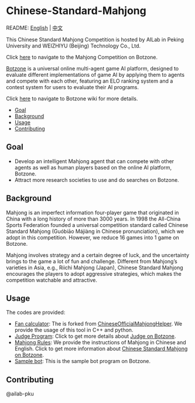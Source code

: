 # Chinese-Standard-Mahjong

README: [English](https://github.com/ailab-pku/Chinese-Standard-Mahjong/blob/master/README.md) | [中文](https://github.com/ailab-pku/Chinese-Standard-Mahjong/blob/master/README-zh.md)

This Chinese Standard Mahjong Competition is hosted by AILab in Peking University and WEIZHIYU (Beijing) Technology Co., Ltd.

Click [here](https://www.botzone.org.cn/static/gamecontest2020a.html) to navigate to the Mahjong Competition on Botzone. 

[Botzone](https://www.botzone.org.cn/) is a universal online multi-agent game AI platform, designed to evaluate different implementations of game AI by applying them to agents and compete with each other, featuring an ELO ranking system and a contest system for users to evaluate their AI programs. 

Click [here](https://wiki.botzone.org.cn/index.php?title=%E9%A6%96%E9%A1%B5/en) to navigate to Botzone wiki for more details.

- [Goal](#goal)
- [Background](#background)
- [Usage](#usage)
- [Contributing](#contributing)

## Goal

- Develop an intelligent Mahjong agent that can compete with other agents as well as human players based on the online AI platform, Botzone.
- Attract more research societies to use and do searches on Botzone.

## Background

Mahjong is an imperfect information four-player game that originated in China with a long history of more than 3000 years. In 1998 the All-China Sports Federation founded a universal competition standard called Chinese Standard Mahjong (Guóbiāo Májiàng in Chinese pronunciation), which we adopt in this competition. However, we reduce 16 games into 1 game on Botzone. 

Mahjong involves strategy and a certain degree of luck, and the uncertainty brings to the game a lot of fun and challenge. Different from Mahjong’s varieties in Asia, e.g., Riichi Mahjong (Japan), Chinese Standard Mahjong encourages the players to adopt aggressive strategies, which makes the competition watchable and attractive.

## Usage

The codes are provided:

- [Fan calculator](https://github.com/ailab-pku/Chinese-Standard-Mahjong/tree/master/fan-calculator-usage): The is forked from [ChineseOfficialMahjongHelper](https://github.com/summerinsects/ChineseOfficialMahjongHelper/tree/master/Classes/mahjong-algorithm). We provide the usage of this tool in C++ and python.
- [Judge Program](https://github.com/ailab-pku/Chinese-Standard-Mahjong/tree/master/judge): Click to get more details about [Judge on Botzone](https://wiki.botzone.org.cn/index.php?title=%E8%A3%81%E5%88%A4/en).
- [Mahjong Rules](https://github.com/ailab-pku/Chinese-Standard-Mahjong/tree/master/mahjong-rules): We provide the instructions of Mahjong in Chinese and English. Click to get more information about [Chinese Standard Mahjong on Botzone](https://wiki.botzone.org.cn/index.php?title=Chinese-Standard-Mahjong/en).
- [Sample bot](https://github.com/ailab-pku/Chinese-Standard-Mahjong/tree/master/sample-bot-Botzone): This is the sample bot program on Botzone.

## Contributing

@ailab-pku
